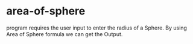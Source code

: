 # area-of-sphere
program requires the user input to enter the radius of a Sphere. By using Area of Sphere formula we can get the Output.
